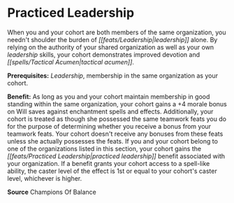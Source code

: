 ﻿---
cssclass: [feats]

---
# Practiced Leadership

When you and your cohort are both members of the same organization, you needn't shoulder the burden of _[[feats/Leadership|leadership]]_ alone. By relying on the authority of your shared organization as well as your own _leadership_ skills, your cohort demonstrates improved devotion and _[[spells/Tactical Acumen|tactical acumen]]_.

**Prerequisites:** _Leadership_, membership in the same organization as your cohort.

**Benefit:** As long as you and your cohort maintain membership in good standing within the same organization, your cohort gains a +4 morale bonus on Will saves against enchantment spells and effects. Additionally, your cohort is treated as though she possessed the same teamwork feats you do for the purpose of determining whether you receive a bonus from your teamwork feats. Your cohort doesn't receive any bonuses from these feats unless she actually possesses the feats. If you and your cohort belong to one of the organizations listed in this section, your cohort gains the _[[feats/Practiced Leadership|practiced leadership]]_ benefit associated with your organization. If a benefit grants your cohort access to a spell-like ability, the caster level of the effect is 1st or equal to your cohort's caster level, whichever is higher.

**Source** Champions Of Balance